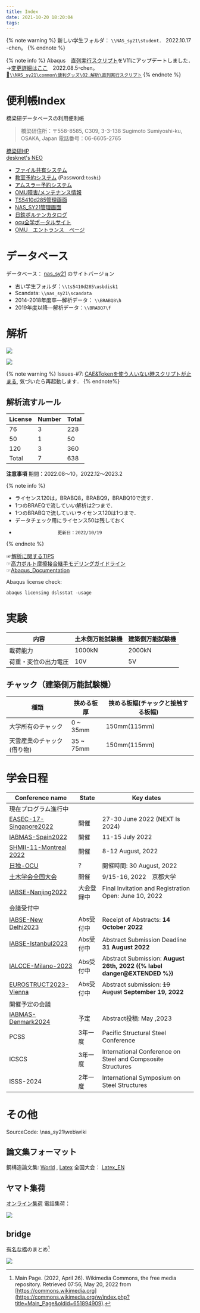 ```yaml
---
title: Index
date: 2021-10-20 18:20:04
tags:
---
```


{% note warning %}
<i class="fas fa-cog fa-spin"></i> 新しい学生フォルダ： `\\NAS_sy21\student`．  2022.10.17 -chen。
{% endnote %}

{% note info %}
Abaqus　[直列実行スクリプト](file://nas_sy21/common/%E4%BE%BF%E5%88%A9%E3%82%B0%E3%83%83%E3%82%BA/02.%E8%A7%A3%E6%9E%90/%E7%9B%B4%E5%88%97%E5%AE%9F%E8%A1%8C%E3%82%B9%E3%82%AF%E3%83%AA%E3%83%97%E3%83%88/)をV11にアップデートしました．→[変更詳細はここ](https://github.com/ChenYu-K/Data-Processing/releases/tag/Abaqus-serial-execution-script)　2022.08.5-chen。  
[📁`\\NAS_sy21\common\便利グッズ\02.解析\直列実行スクリプト`](http://10.108.51.13:5000/index.cgi?launchApp=SYNO.SDS.App.FileStation3.Instance&launchParam=openfile%3D%252Fcommon%252F%25E4%25BE%25BF%25E5%2588%25A9%25E3%2582%25B0%25E3%2583%2583%25E3%2582%25BA%252F02.%25E8%25A7%25A3%25E6%259E%2590%252F%25E7%259B%25B4%25E5%2588%2597%25E5%25AE%259F%25E8%25A1%258C%25E3%2582%25B9%25E3%2582%25AF%25E3%2583%25AA%25E3%2583%2597%25E3%2583%2588%252F)
{% endnote %}



# 便利帳Index
橋梁研データベースの利用便利帳

> 橋梁研住所：〒558-8585, C309, 3-3-138 Sugimoto Sumiyoshi-ku, OSAKA, Japan
電話番号：06-6605-2765

<i class="fas fa-home" style="color: #339af0;"></i> [橋梁研HP](http://brdg.civil.eng.osaka-cu.ac.jp/index.html)  
<i class="fas fa-dove" style="color: #057bce;"></i>[desknet's NEO](https://bridge-ocu.dn-cloud.com/cgi-bin/dneo/dneo.cgi?cmd=schindex#cmd=schmonth&date=20211104&id=7)  

<!-- <button type="button">Click Me!</button> -->
- <i class="far fa-folder-open"></i> [ファイル共有システム](http://brdg.civil.eng.osaka-cu.ac.jp/filePublisher/login.php)
- <i class="fas fa-school"></i> [教室予約システム](https://www.r326.com/b/main.aspx?g=rMSqVK3523reGnQ80)  (Password:`toshi`)
- <i class="fas fa-cog"></i> [アムスラー予約システム](https://www.r326.com/b/main.aspx?g=8YB015ird1oUonNH1)
- <i class="fas fa-plug"></i> [OMU障害/メンテナンス情報](https://e.omu.ac.jp/announce/)
- <i class="fas fa-server"></i> [TS5410d285管理画面](http://10.108.51.9/login.html)
- <i class="fas fa-server"></i> [NAS_SY21管理画面](http://10.108.51.13:5000/)
- <i class="fas fa-hammer"></i> [日鉄ボルテンカタログ](http://www.bolten.co.jp/products/product)
- <i class="fas fa-university"></i> [ocu全学ポータルサイト](https://www.portal.osaka-cu.ac.jp/ja/)
- <i class="fas fa-university"></i> [OMU　エントランス　ページ](https://e.omu.ac.jp/)


# データベース

データベース：
 [nas_sy21](http://10.108.51.13:7000/) のサイトバージョン  
- 古い学生フォルダ：`\\ts5410d285\usbdisk1`  
- Scandata: `\\nas_sy21\scandata`  
- 2014-2018年度卒―解析データ： `\\BRABQ8\h`  
- 2019年度以降―解析データ：`\\BRABQ7\f`  

# 解析  

![](/images/caelisence.png)  

![](/images/lisence.png)

{% note warning %}
Issues-#7: [CAE&Tokenを使う人いない時スクリプトが止まる](https://github.com/ChenYu-K/Data-Processing/issues/7), 気づいたら再起動します．
{% endnote%}

## 解析流すルール

|License|Number|Total|
|---|---|---|
76| 3| 228|
50| 1| 50|
120| 3| 360|
Total|7|638|

**注意事項**
期間：2022.08～10，2022.12～2023.2

{% note info %}
- ライセンス120は，BRABQ8，BRABQ9，BRABQ10で流す．  
- 1つのBRAEQで流していい解析は2つまで．  
- 1つのBRABQで流していいライセンス120は1つまで．  
- データチェック用にライセンス50は残しておく
-      　　　　　　　　　更新日：2022/10/19
{% endnote %}


☞[解析に関するTIPS](/2021/10/30/abaqus-tips/)  
☞[高力ボルト摩擦接合継手モデリングガイドライン](https://cdn.jsdelivr.net/gh/ChenYu-K/brwiki@master/source/doc/BMR_V1.pdf)  
☞[Abaqus_Documentation](https://help.3ds.com/2020/English/DSSIMULIA_Established/SIMULIA_Established_FrontmatterMap/sim-r-DSDocAbaqus.htm?ContextScope=all)  

Abaqus license check:
```txt
abaqus licensing dslsstat -usage
```

# 実験

|内容|土木側万能試験機|建築側万能試験機|
|----|--|--------|
|載荷能力|1000kN|2000kN|
|荷重・変位の出力電圧|10V|5V|


## チャック（建築側万能試験機）

|種類|挟める板厚|挟める板幅(チャックと接触する板幅)|
|----|--|--------|
|大学所有のチャック|0 ~ 35mm|150mm(115mm)|
|天雲産業のチャック(借り物)|35 ~ 75mm|150mm(115mm)|


# 学会日程

|Conference name|State|Key dates|
|----|--|--------|
|現在プログラム進行中|||
|[EASEC-17-Singapore2022](https://easec-17.org/)|開催|27-30 June 2022   (NEXT Is 2024)|
|[IABMAS-Spain2022](https://congress.cimne.com/iabmas2022/frontal/dates.asp)|開催|11-15 July 2022|
|[SHMII-11-Montreal 2022](https://sites.events.concordia.ca/sites/shmii/en/shmii-11-montreal-2022/)|開催| 8-12 August, 2022|
|[日独-OCU]()|?| 開催時間: 30 August, 2022 |
|[土木学会全国大会](https://zenkokutaikai.jsce.or.jp/2022/)|開催|9/15-16, 2022　京都大学|
|[IABSE-Nanjing2022](https://iabse.org/Events/Nanjing-2022/Technical-Programme)|大会登録中| Final Invitation and Registration Open: June 10, 2022|
|会議受付中|||
|[IABSE-New Delhi2023](https://iabse.org/Events/New-Delhi-2023/Technical-Programme)|Abs受付中|Receipt of Abstracts: **14 October 2022**|
|[IABSE-Istanbul2023](https://iabse.org/Events/Istanbul-2023/Technical-Programme)|Abs受付中|Abstract Submission Deadline **31 August 2022**|
|[IALCCE-Milano-2023](https://ialcce2023.org/)|Abs受付中|Abstract Submission: **August 26th, 2022 ({% label danger@EXTENDED %})**|
|[EUROSTRUCT2023-Vienna](https://eurostruct.org/eurostruct-2023/)|Abs受付中|Abstract submission: ~~19 August~~ **September 19, 2022**|
|開催予定の会議|||
|[IABMAS-Denmark2024](http://www.f.waseda.jp/akiyama617/rIABMAS/conference.html)|予定|Abstract投稿: May ,2023|
|PCSS|3年一度|Pacific Structural Steel Conference|
|ICSCS|3年一度|International Conference on Steel and Compsosite Structures|
|ISSS-2024|2年一度|International Symposium on Steel Structures |

# その他

SourceCode: \\nas_sy21\web\wiki  

## 論文集フォーマット


鋼構造論文集: [World](http://www.jssc.or.jp/thesis/pdf/20170816_format.doc) , [Latex](https://www.overleaf.com/8722586165tzsngqbcgykt)
全国大会： [Latex_EN](https://www.overleaf.com/7598323662xrtdgdhmvysy)

## ヤマト集荷

[オンライン集荷](https://shuka.kuronekoyamato.co.jp/shuka_req/TopAction_doInit.action?portal=top&ref=portal_A1c%3D)
電話集荷：　

![](/pic/yamato.png)

## bridge

[有名な橋](https://upload.wikimedia.org/wikipedia/commons/3/37/Comparison_of_notable_bridges_SMIL.svg)のまとめ[^1]

![](https://upload.wikimedia.org/wikipedia/commons/3/37/Comparison_of_notable_bridges_SMIL.svg)



[^1]: Main Page. (2022, April 26). Wikimedia Commons, the free media repository. Retrieved 07:56, May 20, 2022 from [https://commons.wikimedia.org](https://commons.wikimedia.org/w/index.php?title=Main_Page&oldid=651894909).

